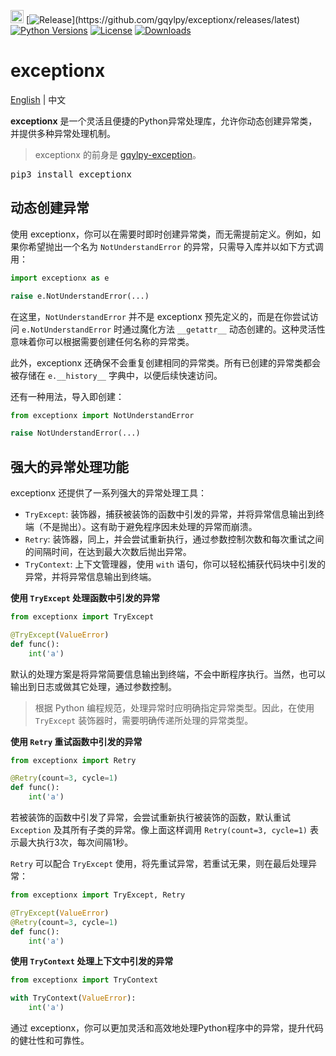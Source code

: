 [<img alt="LOGO" src="http://gqylpy.com/static/img/favicon.ico" height="21" width="21"/>](http://www.gqylpy.com)
[![Release](https://img.shields.io/github/release/gqylpy/exceptionx.svg?style=flat-square")](https://github.com/gqylpy/exceptionx/releases/latest)
[![Python Versions](https://img.shields.io/pypi/pyversions/exceptionx)](https://pypi.org/project/exceptionx)
[![License](https://img.shields.io/pypi/l/exceptionx)](https://github.com/gqylpy/exceptionx/blob/master/LICENSE)
[![Downloads](https://static.pepy.tech/badge/exceptionx)](https://pepy.tech/project/exceptionx)

# exceptionx
[English](README.md) | 中文

__exceptionx__ 是一个灵活且便捷的Python异常处理库，允许你动态创建异常类，并提供多种异常处理机制。
> exceptionx 的前身是 [gqylpy-exception](https://github.com/gqylpy/gqylpy-exception)。

<kbd>pip3 install exceptionx</kbd>

## 动态创建异常

使用 exceptionx，你可以在需要时即时创建异常类，而无需提前定义。例如，如果你希望抛出一个名为 `NotUnderstandError` 的异常，只需导入库并以如下方式调用：
```python
import exceptionx as e

raise e.NotUnderstandError(...)
```

在这里，`NotUnderstandError` 并不是 exceptionx 预先定义的，而是在你尝试访问 `e.NotUnderstandError` 时通过魔化方法 `__getattr__` 动态创建的。这种灵活性意味着你可以根据需要创建任何名称的异常类。

此外，exceptionx 还确保不会重复创建相同的异常类。所有已创建的异常类都会被存储在 `e.__history__` 字典中，以便后续快速访问。

还有一种用法，导入即创建：
```python
from exceptionx import NotUnderstandError

raise NotUnderstandError(...)
```

## 强大的异常处理功能

exceptionx 还提供了一系列强大的异常处理工具：
- `TryExcept`: 装饰器，捕获被装饰的函数中引发的异常，并将异常信息输出到终端（不是抛出）。这有助于避免程序因未处理的异常而崩溃。
- `Retry`: 装饰器，同上，并会尝试重新执行，通过参数控制次数和每次重试之间的间隔时间，在达到最大次数后抛出异常。
- `TryContext`: 上下文管理器，使用 `with` 语句，你可以轻松捕获代码块中引发的异常，并将异常信息输出到终端。

**使用 `TryExcept` 处理函数中引发的异常**
```python
from exceptionx import TryExcept

@TryExcept(ValueError)
def func():
    int('a')
```
默认的处理方案是将异常简要信息输出到终端，不会中断程序执行。当然，也可以输出到日志或做其它处理，通过参数控制。

> 根据 Python 编程规范，处理异常时应明确指定异常类型。因此，在使用 `TryExcept` 装饰器时，需要明确传递所处理的异常类型。

**使用 `Retry` 重试函数中引发的异常**
```python
from exceptionx import Retry

@Retry(count=3, cycle=1)
def func():
    int('a')
```
若被装饰的函数中引发了异常，会尝试重新执行被装饰的函数，默认重试 `Exception` 及其所有子类的异常。像上面这样调用 `Retry(count=3, cycle=1)` 表示最大执行3次，每次间隔1秒。

`Retry` 可以配合 `TryExcept` 使用，将先重试异常，若重试无果，则在最后处理异常：
```python
from exceptionx import TryExcept, Retry

@TryExcept(ValueError)
@Retry(count=3, cycle=1)
def func():
    int('a')
```

**使用 `TryContext` 处理上下文中引发的异常**
```python
from exceptionx import TryContext

with TryContext(ValueError):
    int('a')
```

通过 exceptionx，你可以更加灵活和高效地处理Python程序中的异常，提升代码的健壮性和可靠性。
